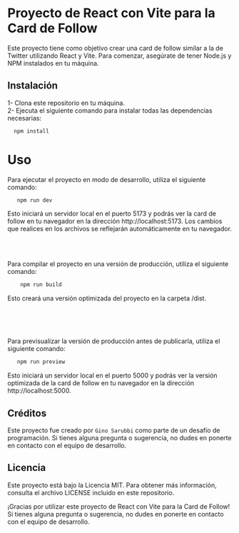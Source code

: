 # Proyecto de React con Vite para la Card de Follow
Este proyecto tiene como objetivo crear una card de follow similar a la de Twitter utilizando React y Vite. Para comenzar, asegúrate de tener Node.js y NPM instalados en tu máquina.

## Instalación
1- Clona este repositorio en tu máquina. </br>
2- Ejecuta el siguiente comando para instalar todas las dependencias necesarias:
  ```bash
    npm install
  ```
  
# Uso </br>
Para ejecutar el proyecto en modo de desarrollo, utiliza el siguiente comando:


 ```bash 
    npm run dev
  ```
Esto iniciará un servidor local en el puerto 5173 y podrás ver la card de follow en tu navegador en la dirección http://localhost:5173. Los cambios que realices en los archivos se reflejarán automáticamente en tu navegador.

</br>
</br>

Para compilar el proyecto en una versión de producción, utiliza el siguiente comando:

```bash 
    npm run build
 ```
Esto creará una versión optimizada del proyecto en la carpeta /dist.

</br>
</br>
</br>

Para previsualizar la versión de producción antes de publicarla, utiliza el siguiente comando:

```bash 
   npm run preview
 ```
Esto iniciará un servidor local en el puerto 5000 y podrás ver la versión optimizada de la card de follow en tu navegador en la dirección http://localhost:5000.

## Créditos
Este proyecto fue creado por `Gino Sarubbi` como parte de un desafío de programación. Si tienes alguna pregunta o sugerencia, no dudes en ponerte en contacto con el equipo de desarrollo.

## Licencia
Este proyecto está bajo la Licencia MIT. Para obtener más información, consulta el archivo LICENSE incluido en este repositorio.

¡Gracias por utilizar este proyecto de React con Vite para la Card de Follow! Si tienes alguna pregunta o sugerencia, no dudes en ponerte en contacto con el equipo de desarrollo.
